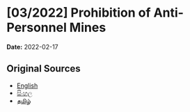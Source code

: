 # [03/2022] Prohibition of Anti-Personnel Mines

**Date:** 2022-02-17

## Original Sources

- [English](https://documents.gov.lk/view/acts/2022/2/03-2022_E.pdf)
- [සිංහල](https://documents.gov.lk/view/acts/2022/2/03-2022_S.pdf)
- [தமிழ்](https://documents.gov.lk/view/acts/2022/2/03-2022_T.pdf)
